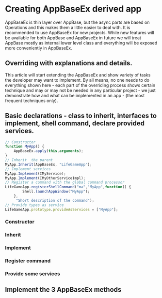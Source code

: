 # Creating AppBaseEx derived app

AppBaseEx is thin layer over AppBase, but the async parts are based on Operations and this makes them a little easier to deal with. It is recommended to use AppBaseEx for new projects. While new features will be available for both AppBase and AppBaseEx in future we will treat AppBase mostly as internal lower level class and everything will be exposed more conveniently in AppBaseEx.

## Overriding with explanations and details.

This article will start extending the AppBaseEx and show variety of tasks the developer may want to implement. By all means, no one needs to do everything shown here - each part of the overriding process shows certain technique and may or may not be needed in any particular project - we just demonstrate how and what can be implemented in an app - (the most frequent techniques only).

## Basic declarations - class to inherit, interfaces to implement, shell command, declare provided services.

```Javascript
// Constructor
function MyApp() {
	AppBaseEx.apply(this,arguments);
}
// Inherit  the parent
MyApp.Inherit(AppBaseEx, "LifeGameApp");
// Implement services
MyApp.Implement(IMyService);
MyApp.Implement(IMyOtherServiceImpl);
// Register a command with the global command processor
LifeGameApp.registerShellCommand("ma","MyApp",function() {
		Shell.launchAppWindow("MyApp");
	},
	 "Short description of the command");
// Provide types as service
LifeGameApp.prototype.provideAsServices = ["MyApp"];
```

### Constructor
### Inherit
### Implement
### Register command
### Provide some services

## Implement the 3 AppBaseEx methods

